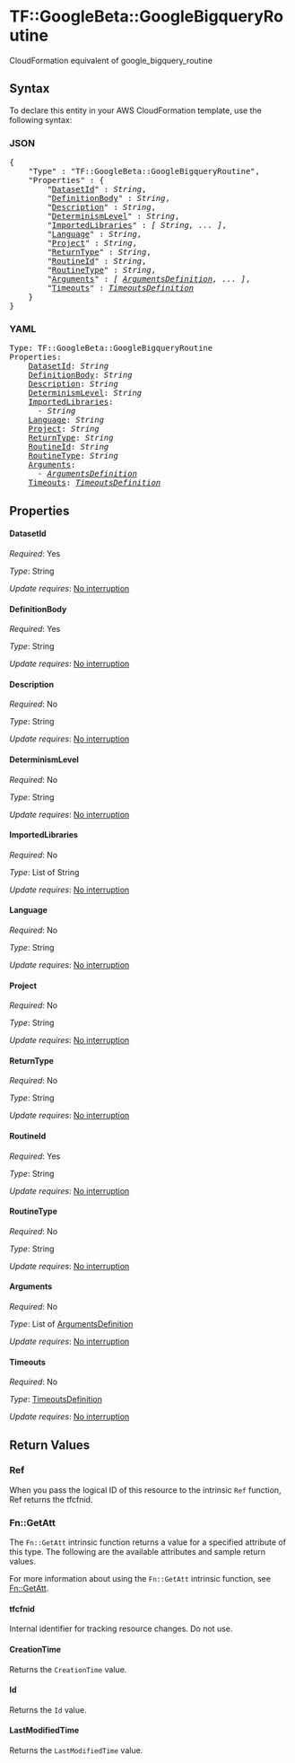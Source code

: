 # TF::GoogleBeta::GoogleBigqueryRoutine

CloudFormation equivalent of google_bigquery_routine

## Syntax

To declare this entity in your AWS CloudFormation template, use the following syntax:

### JSON

<pre>
{
    "Type" : "TF::GoogleBeta::GoogleBigqueryRoutine",
    "Properties" : {
        "<a href="#datasetid" title="DatasetId">DatasetId</a>" : <i>String</i>,
        "<a href="#definitionbody" title="DefinitionBody">DefinitionBody</a>" : <i>String</i>,
        "<a href="#description" title="Description">Description</a>" : <i>String</i>,
        "<a href="#determinismlevel" title="DeterminismLevel">DeterminismLevel</a>" : <i>String</i>,
        "<a href="#importedlibraries" title="ImportedLibraries">ImportedLibraries</a>" : <i>[ String, ... ]</i>,
        "<a href="#language" title="Language">Language</a>" : <i>String</i>,
        "<a href="#project" title="Project">Project</a>" : <i>String</i>,
        "<a href="#returntype" title="ReturnType">ReturnType</a>" : <i>String</i>,
        "<a href="#routineid" title="RoutineId">RoutineId</a>" : <i>String</i>,
        "<a href="#routinetype" title="RoutineType">RoutineType</a>" : <i>String</i>,
        "<a href="#arguments" title="Arguments">Arguments</a>" : <i>[ <a href="argumentsdefinition.md">ArgumentsDefinition</a>, ... ]</i>,
        "<a href="#timeouts" title="Timeouts">Timeouts</a>" : <i><a href="timeoutsdefinition.md">TimeoutsDefinition</a></i>
    }
}
</pre>

### YAML

<pre>
Type: TF::GoogleBeta::GoogleBigqueryRoutine
Properties:
    <a href="#datasetid" title="DatasetId">DatasetId</a>: <i>String</i>
    <a href="#definitionbody" title="DefinitionBody">DefinitionBody</a>: <i>String</i>
    <a href="#description" title="Description">Description</a>: <i>String</i>
    <a href="#determinismlevel" title="DeterminismLevel">DeterminismLevel</a>: <i>String</i>
    <a href="#importedlibraries" title="ImportedLibraries">ImportedLibraries</a>: <i>
      - String</i>
    <a href="#language" title="Language">Language</a>: <i>String</i>
    <a href="#project" title="Project">Project</a>: <i>String</i>
    <a href="#returntype" title="ReturnType">ReturnType</a>: <i>String</i>
    <a href="#routineid" title="RoutineId">RoutineId</a>: <i>String</i>
    <a href="#routinetype" title="RoutineType">RoutineType</a>: <i>String</i>
    <a href="#arguments" title="Arguments">Arguments</a>: <i>
      - <a href="argumentsdefinition.md">ArgumentsDefinition</a></i>
    <a href="#timeouts" title="Timeouts">Timeouts</a>: <i><a href="timeoutsdefinition.md">TimeoutsDefinition</a></i>
</pre>

## Properties

#### DatasetId

_Required_: Yes

_Type_: String

_Update requires_: [No interruption](https://docs.aws.amazon.com/AWSCloudFormation/latest/UserGuide/using-cfn-updating-stacks-update-behaviors.html#update-no-interrupt)

#### DefinitionBody

_Required_: Yes

_Type_: String

_Update requires_: [No interruption](https://docs.aws.amazon.com/AWSCloudFormation/latest/UserGuide/using-cfn-updating-stacks-update-behaviors.html#update-no-interrupt)

#### Description

_Required_: No

_Type_: String

_Update requires_: [No interruption](https://docs.aws.amazon.com/AWSCloudFormation/latest/UserGuide/using-cfn-updating-stacks-update-behaviors.html#update-no-interrupt)

#### DeterminismLevel

_Required_: No

_Type_: String

_Update requires_: [No interruption](https://docs.aws.amazon.com/AWSCloudFormation/latest/UserGuide/using-cfn-updating-stacks-update-behaviors.html#update-no-interrupt)

#### ImportedLibraries

_Required_: No

_Type_: List of String

_Update requires_: [No interruption](https://docs.aws.amazon.com/AWSCloudFormation/latest/UserGuide/using-cfn-updating-stacks-update-behaviors.html#update-no-interrupt)

#### Language

_Required_: No

_Type_: String

_Update requires_: [No interruption](https://docs.aws.amazon.com/AWSCloudFormation/latest/UserGuide/using-cfn-updating-stacks-update-behaviors.html#update-no-interrupt)

#### Project

_Required_: No

_Type_: String

_Update requires_: [No interruption](https://docs.aws.amazon.com/AWSCloudFormation/latest/UserGuide/using-cfn-updating-stacks-update-behaviors.html#update-no-interrupt)

#### ReturnType

_Required_: No

_Type_: String

_Update requires_: [No interruption](https://docs.aws.amazon.com/AWSCloudFormation/latest/UserGuide/using-cfn-updating-stacks-update-behaviors.html#update-no-interrupt)

#### RoutineId

_Required_: Yes

_Type_: String

_Update requires_: [No interruption](https://docs.aws.amazon.com/AWSCloudFormation/latest/UserGuide/using-cfn-updating-stacks-update-behaviors.html#update-no-interrupt)

#### RoutineType

_Required_: No

_Type_: String

_Update requires_: [No interruption](https://docs.aws.amazon.com/AWSCloudFormation/latest/UserGuide/using-cfn-updating-stacks-update-behaviors.html#update-no-interrupt)

#### Arguments

_Required_: No

_Type_: List of <a href="argumentsdefinition.md">ArgumentsDefinition</a>

_Update requires_: [No interruption](https://docs.aws.amazon.com/AWSCloudFormation/latest/UserGuide/using-cfn-updating-stacks-update-behaviors.html#update-no-interrupt)

#### Timeouts

_Required_: No

_Type_: <a href="timeoutsdefinition.md">TimeoutsDefinition</a>

_Update requires_: [No interruption](https://docs.aws.amazon.com/AWSCloudFormation/latest/UserGuide/using-cfn-updating-stacks-update-behaviors.html#update-no-interrupt)

## Return Values

### Ref

When you pass the logical ID of this resource to the intrinsic `Ref` function, Ref returns the tfcfnid.

### Fn::GetAtt

The `Fn::GetAtt` intrinsic function returns a value for a specified attribute of this type. The following are the available attributes and sample return values.

For more information about using the `Fn::GetAtt` intrinsic function, see [Fn::GetAtt](https://docs.aws.amazon.com/AWSCloudFormation/latest/UserGuide/intrinsic-function-reference-getatt.html).

#### tfcfnid

Internal identifier for tracking resource changes. Do not use.

#### CreationTime

Returns the <code>CreationTime</code> value.

#### Id

Returns the <code>Id</code> value.

#### LastModifiedTime

Returns the <code>LastModifiedTime</code> value.

